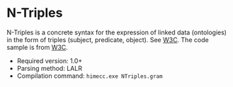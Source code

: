 # N-Triples #

N-Triples is a concrete syntax for the expression of linked data (ontologies) in the form of triples (subject, predicate, object).
See [W3C](http://www.w3.org/TR/n-triples/).
The code sample is from [W3C](http://www.w3.org/TR/n-triples/).

* Required version: 1.0+
* Parsing method: LALR
* Compilation command: `himecc.exe NTriples.gram`
